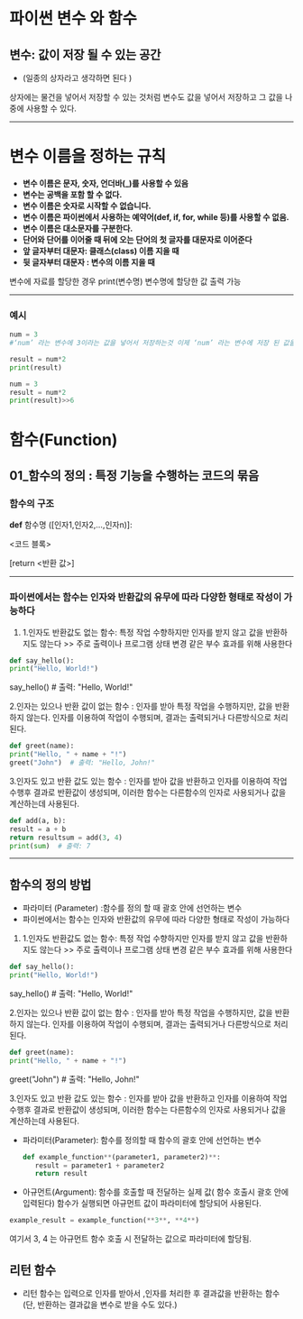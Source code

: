 # 파이썬 변수 와 함수

## 변수:  값이 저장 될 수 있는 공간

- (일종의 상자라고 생각하면 된다 )

상자에는 물건을 넣어서 저장할 수 있는 것처럼 변수도 값을 넣어서 저장하고 그 값을 나중에 사용할 수 있다. 

---

# 변수 이름을 정하는 규칙

- **변수 이름은 문자, 숫자, 언더바(_)를 사용할 수 있음**
- **변수는 공백을 포함 할 수 없다.**
- **변수 이름은 숫자로 시작할 수 없습니다.**
- **변수 이름은 파이썬에서 사용하는 예약어(def, if, for, while 등)를 사용할 수 없음.**
- **변수 이름은 대소문자를 구분한다.**
- **단어와 단어를 이어줄 때 뒤에 오는 단어의 첫 글자를 대문자로 이어준다**
- **앞 글자부터 대문자: 클래스(class) 이름 지을 때**
- **뒷 글자부터 대문자 : 변수의 이름 지을 때**

변수에 자료를 할당한 경우 print(변수명) 변수명에 할당한 값 출력 가능

---

### 예시

```python
num = 3
#‘num’ 라는 변수에 3이라는 값을 넣어서 저장하는것 이제 ‘num’ 라는 변수에 저장 된 값을 통하여 문제를 풀 수 있다.
```

```python
result = num*2
print(result)
```

```python
num = 3
result = num*2
print(result)>>6
```

# 함수(Function)

## 01_함수의 정의 : 특정 기능을 수행하는 코드의 묶음

### 함수의 구조

**def** 함수명 ([인자1,인자2,…,인자n)]:

<코드 블록>

[return <반환 값>]

---

### 파이썬에서는 함수는 인자와 반환값의 유무에 따라 다양한 형태로 작성이 가능하다

1. 1.인자도 반환값도 없는 함수: 특정 작업 수향하지만 인자를 받지 않고 값을 반환하지도 않는다 >> 주로 출력이나 프로그램 상태 변경 같은 부수 효과를 위해 사용한다 

```python
def say_hello():
print("Hello, World!")
```

say_hello()  # 출력: "Hello, World!"

2.인자는 있으나 반환 값이 없는 함수 : 인자를 받아 특정 작업을 수행하지만, 값을 반환하지 않는다. 인자를 이용하여 작업이 수행되며, 결과는 출력되거나 다른방식으로 처리된다. 

```python
def greet(name):
print("Hello, " + name + "!")
greet("John")  # 출력: "Hello, John!"
```

3.인자도 있고 반환 값도 있는 함수 : 인자를 받아 값을 반환하고 인자를 이용하여 작업수행후 결과로 반환값이 생성되며, 이러한 함수는 다른함수의 인자로 사용되거나 값을 계산하는데 사용된다.

```python
def add(a, b):
result = a + b
return resultsum = add(3, 4)
print(sum)  # 출력: 7
```

---

## 함수의 정의 방법

- 파라미터 (Parameter) :함수를 정의 할 때 괄호 안에 선언하는 변수
- 파이썬에서는 함수는 인자와 반환값의 유무에 따라 다양한 형태로 작성이 가능하다
1. 1.인자도 반환값도 없는 함수: 특정 작업 수향하지만 인자를 받지 않고 값을 반환하지도 않는다 >> 주로 출력이나 프로그램 상태 변경 같은 부수 효과를 위해 사용한다 

```python
def say_hello():
print("Hello, World!")
```

say_hello()  # 출력: "Hello, World!"

2.인자는 있으나 반환 값이 없는 함수 : 인자를 받아 특정 작업을 수행하지만, 값을 반환하지 않는다. 인자를 이용하여 작업이 수행되며, 결과는 출력되거나 다른방식으로 처리된다. 

```python
def greet(name):
print("Hello, " + name + "!")
```

greet("John")  # 출력: "Hello, John!"

3.인자도 있고 반환 값도 있는 함수 : 인자를 받아 값을 반환하고 인자를 이용하여 작업수행후 결과로 반환값이 생성되며, 이러한 함수는 다른함수의 인자로 사용되거나 값을 계산하는데 사용된다.

- 파라미터(Parameter): 함수를 정의할 때 함수의 괄호 안에 선언하는 변수
    
    ```python
    def example_function**(parameter1, parameter2)**:
       result = parameter1 + parameter2
       return result
    ```
    
- 아규먼트(Argument): 함수를 호출할 때 전달하는 실제 값( 함수 호출시 괄호 안에 입력된다) 함수가 실행되면 아규먼트 값이 파라미터에 할당되어 사용된다.

```python
example_result = example_function(**3**, **4**)
```

여기서 3, 4 는 아규먼트 함수 호출 시 전달하는 값으로 파라미터에 할당됨.

## 리턴 함수

- 리턴 함수는 입력으로 인자를 받아서 ,인자를 처리한 후 결과값을 반환하는 함수 (단, 반환하는 결과값을 변수로 받을 수도 있다.)
